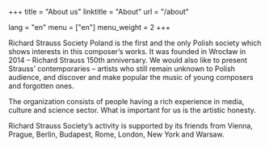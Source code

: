 +++
title = "About us"
linktitle = "About"
url = "/about"

lang = "en"
menu = ["en"]
menu_weight = 2
+++

Richard Strauss Society Poland is the first and the only Polish society which shows interests in this composer’s works. It was founded in Wrocław in 2014 – Richard Strauss 150th anniversary. We would also like to present Strauss’ contemporaries – artists who still remain unknown to Polish audience, and discover and make popular the music of young composers and forgotten ones.

The organization consists of people having a rich experience in media, culture and science sector. What is important for us is the artistic honesty.

Richard Strauss Society’s activity is supported by its friends from Vienna, Prague, Berlin, Budapest, Rome, London, New York and Warsaw.


